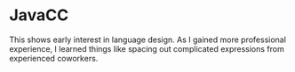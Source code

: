 JavaCC
======

This shows early interest in language design. As I gained more professional experience, I learned things like spacing out complicated expressions from experienced coworkers.
